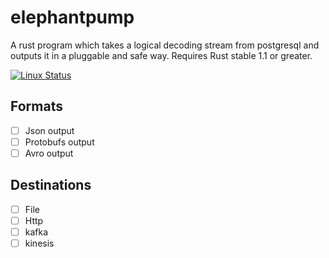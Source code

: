 # elephantpump

A rust program which takes a logical decoding stream from postgresql and outputs 
it in a pluggable and safe way. Requires Rust stable 1.1 or greater.

[![Linux Status](https://travis-ci.org/posix4e/elephantpump.svg?branch=master)](https://travis-ci.org/posix4e/elephantpump)

## Formats

- [ ] Json output
- [ ] Protobufs output
- [ ] Avro output

## Destinations

- [ ] File
- [ ] Http
- [ ] kafka
- [ ] kinesis
